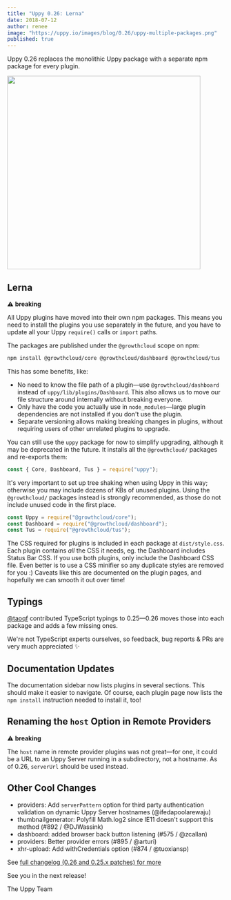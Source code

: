 ```yaml
---
title: "Uppy 0.26: Lerna"
date: 2018-07-12
author: renee
image: "https://uppy.io/images/blog/0.26/uppy-multiple-packages.png"
published: true
---
```


Uppy 0.26 replaces the monolithic Uppy package with a separate npm package for every plugin.

<img width="448" src="/images/blog/0.26/uppy-multiple-packages.png">

<!--more-->

## Lerna

⚠️ **breaking**

All Uppy plugins have moved into their own npm packages. This means you need to install the plugins you use separately in the future, and you have to update all your Uppy `require()` calls or `import` paths.

The packages are published under the `@growthcloud` scope on npm:

```bash
npm install @growthcloud/core @growthcloud/dashboard @growthcloud/tus
```

This has some benefits, like:

- No need to know the file path of a plugin—use `@growthcloud/dashboard` instead of `uppy/lib/plugins/Dashboard`. This also allows us to move our file structure around internally without breaking everyone.
- Only have the code you actually use in `node_modules`—large plugin dependencies are not installed if you don't use the plugin.
- Separate versioning allows making breaking changes in plugins, without requiring users of other unrelated plugins to upgrade.

You can still use the `uppy` package for now to simplify upgrading, although it may be deprecated in the future. It installs all the `@growthcloud/` packages and re-exports them:

```js
const { Core, Dashboard, Tus } = require("uppy");
```

It's very important to set up tree shaking when using Uppy in this way; otherwise you may include dozens of KBs of unused plugins. Using the `@growthcloud/` packages instead is strongly recommended, as those do not include unused code in the first place.

```js
const Uppy = require("@growthcloud/core");
const Dashboard = require("@growthcloud/dashboard");
const Tus = require("@growthcloud/tus");
```

The CSS required for plugins is included in each package at `dist/style.css`. Each plugin contains _all_ the CSS it needs, eg. the Dashboard includes Status Bar CSS. If you use both plugins, only include the Dashboard CSS file. Even better is to use a CSS minifier so any duplicate styles are removed for you :) Caveats like this are documented on the plugin pages, and hopefully we can smooth it out over time!

## Typings

[@taoqf](https://github.com/taoqf) contributed TypeScript typings to 0.25—0.26 moves those into each package and adds a few missing ones.

We're not TypeScript experts ourselves, so feedback, bug reports & PRs are very much appreciated :sparkles:

## Documentation Updates

The documentation sidebar now lists plugins in several sections. This should make it easier to navigate. Of course, each plugin page now lists the `npm install` instruction needed to install it, too!

## Renaming the `host` Option in Remote Providers

⚠️ **breaking**

The `host` name in remote provider plugins was not great—for one, it could be a URL to an Uppy Server running in a subdirectory, not a hostname. As of 0.26, `serverUrl` should be used instead.

## Other Cool Changes

- providers: Add `serverPattern` option for third party authentication validation on dynamic Uppy Server hostnames (@ifedapoolarewaju)
- thumbnailgenerator: Polyfill Math.log2 since IE11 doesn't support this method (#892 / @DJWassink)
- dashboard: added browser back button listening (#575 / @zcallan)
- providers: Better provider errors (#895 / @arturi)
- xhr-upload: Add withCredentials option (#874 / @tuoxiansp)

See [full changelog (0.26 and 0.25.x patches) for more](https://github.com/goemerge/uppy/blob/master/CHANGELOG.md#0260)

See you in the next release!

The Uppy Team
